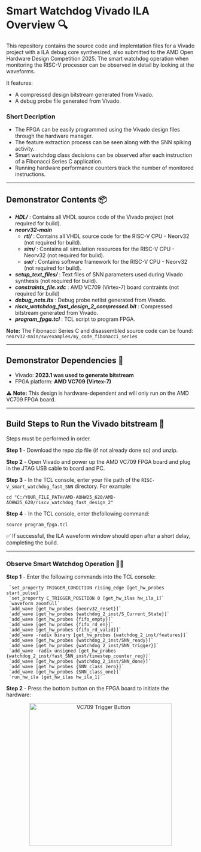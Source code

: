 # Smart Watchdog Vivado ILA Overview 🔍 

This repository contains the source code and implemtation files for a Vivado project with a ILA debug core synthesized, also submitted to the AMD Open Hardware Design Competition 2025. The smart watchdog operation when monitoring the RISC-V processor can be observed in detail by looking at the waveforms.

It features:
- A compressed design bitstream generated from Vivado.
- A debug probe file generated from Vivado.

### Short Decription

- The FPGA can be easily programmed using the Vivado design files through the hardware manager.
- The feature extraction process can be seen along with the SNN spiking activity.
- Smart watchdog class decisions can be observed after each instruction of a Fibonacci Series C application.
- Running hardware performance counters track the number of monitored instructions.

---

## Demonstrator Contents 📦

- ***HDL/*** : Contains all VHDL source code of the Vivado project (not required for build).
- ***neorv32-main***
     - ***rtl/*** : Contains all VHDL source code for the RISC-V CPU - Neorv32 (not required for build).
     - ***sim/*** : Contains all simulation resources for the RISC-V CPU - Neorv32 (not required for build).
     - ***sw/*** : Contains software framework for the RISC-V CPU - Neorv32 (not required for build).
- ***setup_text_files/*** : Text files of SNN parameters used during Vivado synthesis (not required for build).
- ***constraints_file.xdc*** : AMD VC709 (Virtex-7) board contraints (not required for build)
- ***debug_nets.ltx*** : Debug probe netlist generated from Vivado.
- ***riscv_watchdog_fast_design_2_compressed.bit*** : Compressed bitstream generated from Vivado.
- ***program_fpga.tcl*** : TCL script to program FPGA.

**Note:** The Fibonacci Series C and disassembled source code can be found: `neorv32-main/sw/examples/my_code_fibonacci_series`

---

## Demonstrator Dependencies 📝

- Vivado: **2023.1 was used to generate bitstream**
- FPGA platform: **AMD VC709 (Virtex-7)**

⚠️ **Note:** This design is hardware-dependent and will only run on the AMD VC709 FPGA board.

---

 ## Build Steps to Run the Vivado bitstream 🔨

Steps must be performed in order.

**Step 1** - Download the repo zip file (if not already done so) and unzip.

**Step 2** - Open Vivado and power up the AMD VC709 FPGA board and plug in the JTAG USB cable to board and PC.

**Step 3** - In the TCL console, enter your file path of the `RISC-V_smart_watchdog_fast_SNN` directory. For example:

`cd "C:/YOUR_FILE_PATH/AMD-AOHW25_620/AMD-AOHW25_620/riscv_watchdog_fast_design_2"`

**Step 4** - In the TCL console, enter thefollowing command:

`source program_fpga.tcl`

✅ If successful, the ILA waveform window should open after a short delay, completing the build.

---

 ### Observe Smart Watchdog Operation 🕵🏻

 **Step 1** - Enter the following commands into the TCL console:
 
     `set_property TRIGGER_CONDITION rising_edge [get_hw_probes start_pulse]`
     `set_property C_TRIGGER_POSITION 0 [get_hw_ilas hw_ila_1]`
     `waveform zoomfull`
     `add_wave [get_hw_probes {neorv32_reset}]`
     `add_wave [get_hw_probes {watchdog_2_inst/S_Current_State}]`     
     `add_wave [get_hw_probes {fifo_empty}]`     
     `add_wave [get_hw_probes {fifo_rd_en}]`     
     `add_wave [get_hw_probes {fifo_rd_valid}]`  
     `add_wave -radix binary [get_hw_probes {watchdog_2_inst/features}]`  
     `add_wave [get_hw_probes {watchdog_2_inst/SNN_ready}]`  
     `add_wave [get_hw_probes {watchdog_2_inst/SNN_trigger}]` 
     `add_wave -radix unsigned [get_hw_probes {watchdog_2_inst/fast_SNN_inst/timestep_counter_reg}]` 
     `add_wave [get_hw_probes {watchdog_2_inst/SNN_done}]`  
     `add_wave [get_hw_probes {SNN_class_zero}]` 
     `add_wave [get_hw_probes {SNN_class_one}]` 
     `run_hw_ila [get_hw_ilas hw_ila_1]`
 
 **Step 2** - Press the bottom button on the FPGA board to initiate the hardware:

 <p align="center">
  <img src="../assets/VC709_trigger_button.png" alt="VC709 Trigger Button" width="380"/>
</p>

     

